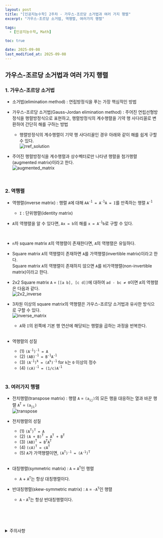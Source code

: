 ```yaml
---
layout: post
title: "[인공지능수학] 2주차 - 가우스-조르당 소거법과 여러 가지 행렬"
excerpt: "가우스-조르당 소거법, 역행렬, 여러가지 행렬"

tags:
  - [인공지능수학, Math]

toc: true

date: 2025-09-08
last_modified_at: 2025-09-08
---
```

## 가우스-조르당 소거법과 여러 가지 행렬
### 1. 가우스-조르당 소거법  
- 소거법(elimination method) : 연립방정식을 푸는 가장 핵심적인 방법  

- 가우스-조르당 소거법(Gauss-Jordan elimination method) : 주어진 연립선형방정식을 행렬방정식으로 표현하고, 행렬방정식의 계수행렬을 기약 행 사다리꼴로 변환하여 간단히 해를 구하는 방법

  - 행렬방정식의 계수행렬이 기약 행 사다리꼴인 경우 아래와 같이 해를 쉽게 구할 수 있다.  
  ![rref_solution](TODO)  

- 주어진 행렬방정식을 계수행렬과 상수벡터로만 나타낸 행렬을 첨가행렬(augmented matrix)이라고 한다.  
![augmented_matrix](TODO)  

<br>

### 2. 역행렬
- 역행렬(inverse matrix) : 행렬 `A`에 대해 `AA`<sup>`-1`</sup>` = A`<sup>`-1`</sup>`A = I`를 만족하는 행렬 `A`<sup>`-1`</sup>  
  - `I` : 단위행렬(identity matrix)  

- `A`의 역행렬을 알 수 있다면, `Ax = b`의 해를 `x = A`<sup>`-1`</sup>`b`로 구할 수 있다.  

<br>

- `n`차 square matrix `A`의 역행렬이 존재한다면, `A`의 역행렬은 유일하다.

- Square matrix `A`의 역행렬이 존재하면 `A`를 가역행렬(invertible matrix)이라고 한다.  
Square matrix `A`의 역행렬이 존재하지 않으면 `A`를 비가역행렬(non-invertible matrix)이라고 한다.  

- 2x2 Square matrix `A` = `[[a b], [c d]]`에 대하여 `ad - bc ≠ 0`이면 `A`의 역행렬은 다음과 같다.  
![2x2_inverse](TODO)  

- 3차원 이상의 square matrix의 역행렬은 가우스-조르당 소거법과 유사한 방식으로 구할 수 있다.  
![inverse_matrix](TODO)  
  - `A`와 `I`의 왼쪽에 기본 행 연산에 해당되는 행렬을 곱하는 과정을 반복한다.  

  <br>

- 역행렬의 성질
  - (1) `(A`<sup>`-1`</sup>`)`<sup>`-1`</sup>` = A`  
  - (2) `(AB)`<sup>`-1`</sup>` = B`<sup>`-1`</sup>`A`<sup>`-1`</sup>  
  - (3) `(A`<sup>`-1`</sup>`)`<sup>`k`</sup>` = (A`<sup>`k`</sup>`)`<sup>`-1`</sup> for `k`는 `0` 이상의 정수  
  - (4) `(cA)`<sup>`-1`</sup>` = (1/c)A`<sup>`-1`</sup>  

  <br>

### 3. 여러가지 행렬
- 전치행렬(transpose matrix) : 행렬 `A` = `(a`<sub>`ij`</sub>`)`의 모든 행을 대응하는 열과 바꾼 행렬 `A`<sup>`T`</sup> = `(a`<sub>`ji`</sub>`)`  
![transpose](TODO)  

- 전치행렬의 성질
  - (1) `(A`<sup>`T`</sup>`)`<sup>`T`</sup>` = A`  
  - (2) `(A + B)`<sup>`T`</sup>` = A`<sup>`T`</sup>` + B`<sup>`T`</sup>  
  - (3) `(AB)`<sup>`T`</sup>` = B`<sup>`T`</sup>`A`<sup>`T`</sup>
  - (4) `(cA)`<sup>`T`</sup>` = cA`<sup>`T`</sup>  
  - (5) `A`가 가역행렬이면, `(A`<sup>`T`</sup>`)`<sup>`-1`</sup>` = (A`<sup>`-1`</sup>`)`<sup>`T`</sup>  

  <br>

- 대칭행렬(symmetric matrix) : `A` = `A`<sup>`T`</sup>인 행렬  
  - `A` + `A`<sup>`T`</sup>는 항상 대칭행렬이다.  
- 반대칭행렬(skew-symmetric matrix) : `A` = `-A`<sup>`T`</sup>인 행렬  
  - `A` - `A`<sup>`T`</sup>는 항상 반대칭행렬이다.  

<br>
<br>
<br>
<br>
<details>
<summary>주의사항</summary>
<div markdown=   "1">

이 포스팅은 강원대학교 이구연 교수님의 인공지능수학 수업을 들으며 내용을 정리 한 것입니다.  
수업 내용에 대한 저작권은 교수님께 있으니,  
다른 곳으로의 무분별한 내용 복사를 자제해 주세요.

</div>
</details> 